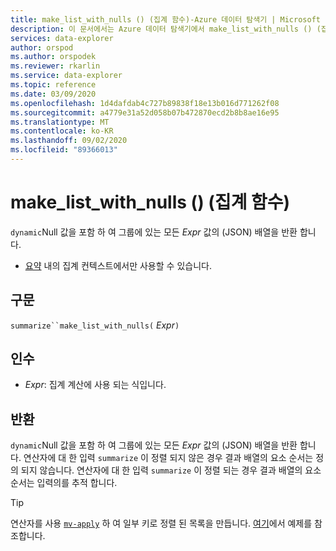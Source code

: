 ```yaml
---
title: make_list_with_nulls () (집계 함수)-Azure 데이터 탐색기 | Microsoft Docs
description: 이 문서에서는 Azure 데이터 탐색기에서 make_list_with_nulls () (집계 함수)에 대해 설명 합니다.
services: data-explorer
author: orspod
ms.author: orspodek
ms.reviewer: rkarlin
ms.service: data-explorer
ms.topic: reference
ms.date: 03/09/2020
ms.openlocfilehash: 1d4dafdab4c727b89838f18e13b016d771262f08
ms.sourcegitcommit: a4779e31a52d058b07b472870ecd2b8b8ae16e95
ms.translationtype: MT
ms.contentlocale: ko-KR
ms.lasthandoff: 09/02/2020
ms.locfileid: "89366013"
---
```

# <a name="make_list_with_nulls-aggregation-function"></a>make_list_with_nulls () (집계 함수)

`dynamic`Null 값을 포함 하 여 그룹에 있는 모든 *Expr* 값의 (JSON) 배열을 반환 합니다.

* [요약](summarizeoperator.md) 내의 집계 컨텍스트에서만 사용할 수 있습니다.

## <a name="syntax"></a>구문

`summarize``make_list_with_nulls(` *Expr*`)`

## <a name="arguments"></a>인수

* *Expr*: 집계 계산에 사용 되는 식입니다.

## <a name="returns"></a>반환

`dynamic`Null 값을 포함 하 여 그룹에 있는 모든 *Expr* 값의 (JSON) 배열을 반환 합니다.
연산자에 대 한 입력 `summarize` 이 정렬 되지 않은 경우 결과 배열의 요소 순서는 정의 되지 않습니다.
연산자에 대 한 입력 `summarize` 이 정렬 되는 경우 결과 배열의 요소 순서는 입력의를 추적 합니다.

> [!TIP]
> 연산자를 사용 [`mv-apply`](./mv-applyoperator.md) 하 여 일부 키로 정렬 된 목록을 만듭니다. [여기](./mv-applyoperator.md#using-the-mv-apply-operator-to-sort-the-output-of-make_list-aggregate-by-some-key)에서 예제를 참조합니다.
